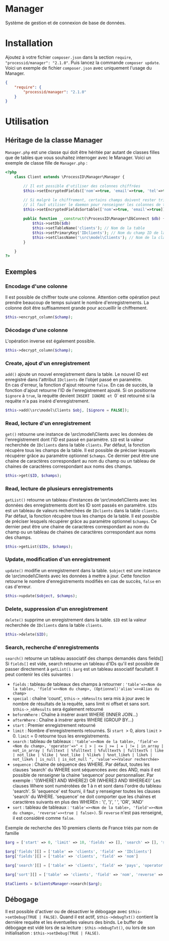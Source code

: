 # Manager

Système de gestion et de connexion de base de données.


# Installation

Ajoutez à votre fichier `composer.json` dans la section `require`, `"processid/manager": "2.1.0"`. Puis lancez la commande `composer update`.
Voici un exemple de fichier `composer.json` avec uniquement l'usage du Manager.
```json
{
    "require": {
        "processid/manager": "2.1.0"
    }
}
```

# Utilisation

## Héritage de la classe Manager

`Manager.php` est une classe qui doit être héritée par autant de classes filles que de tables que vous souhaitez interroger avec le Manager.
Voici un exemple de classe fille de `Manager.php` :

```php
<?php
    class Client extends \ProcessID\Manager\Manager {

        // Il est possible d'utiliser des colonnes chiffrées
        $this->setEncryptedFields(['nom'=>true, 'email'=>true, 'tel'=>true, 'siret'=>true]);

        // Si malgrè le chiffrement, certains champs doivent rester triables
        // il faut utiliser le daemon pour renseigner les colonnes de tri
        $this->setEncryptedFieldsSortable(['nom'=>true, 'email'=>true]);
        
        public function __construct(\ProcessID\Manager\DbConnect $db) {
            $this->setDb($db)
            $this->setTableName('clients'); // Nom de la table
            $this->setPrimaryKey('IDclients'); // Nom du champ ID de la table
            $this->setClassName('\src\model\Clients'); // Nom de la classe gérant l'objet fourni au manager
        }

    }
?>
```

## Exemples

### Encodage d'une colonne
Il est possible de chiffrer toute une colonne.
Attention cette opération peut prendre beaucoup de temps suivant le nombre d'enregistrements.
La colonne doit être suffisamment grande pour accueillir le chiffrement.
```php
$this->encrypt_column($champ);
```

### Décodage d'une colonne
L'opération inverse est également possible.
```php
$this->decrypt_column($champ);
```

### Create, ajout d'un enregistrement
`add()` ajoute un nouvel enregistrement dans la table.
Le nouvel ID est enregistré dans l'attribut `IDclients` de l'objet passé en paramètre.  
En cas d'erreur, la fonction d'ajout retourne `false`.
En cas de succès, la fonction d'ajout retourne l'ID de l'enregistrement ajouté.
Si on positionne `$ignore` à `true`, la requête devient `INSERT IGNORE et `0` est retourné si la requête n'a pas inséré d'enregistrement.
```php
$this->add(\src\model\Clients $obj, [$ignore = FALSE]);
```

### Read, lecture d'un enregistrement
`get()` retourne une instance de \src\model\Clients avec les données de l'enregistrement dont l'ID est passé en paramètre.
`$ID` est la valeur recherchée de `IDclients` dans la table `clients`.
Par défaut, la fonction récupère tous les champs de la table. Il est possible de préciser lesquels récupérer grâce au paramètre optionnel `$champs`.
Ce dernier peut être une chaine de caractères correspondant au nom du champ ou un tableau de chaines de caractères correspondant aux noms des champs.
```php
$this->get($ID, $champs);
```

### Read, lecture de plusieurs enregistrements
`getList()` retourne un tableau d'instances de \src\model\Clients avec les données des enregistrements dont les ID sont passés en paramètre.
`$IDs` est un tableau de valeurs recherchées de `IDclients` dans la table `clients`.
Par défaut, la fonction récupère tous les champs de la table. Il est possible de préciser lesquels récupérer grâce au paramètre optionnel `$champs`.
Ce dernier peut être une chaine de caractères correspondant au nom du champ ou un tableau de chaines de caractères correspondant aux noms des champs.
```php
$this->getList($IDs, $champs);
```

### Update, modification d'un enregistrement
`update()` modifie un enregistrement dans la table.
`$object` est une instance de \src\model\Clients avec les données à mettre à jour.
Cette fonction retourne le nombre d'enregistrements modifiés en cas de succès, `false` en cas d'erreur.
```php
$this->update($object, $champs);
```

### Delete, suppression d'un enregistrement
`delete()` supprime un enregistrement dans la table.
`$ID` est la valeur recherchée de `IDclients` dans la table `clients`.
```php
$this->delete($ID);
```

### Search, recherche d'enregistrements
`search()` retourne un tableau associatif des champs demandés dans fields[]
Si `fields[]` est vide, search retourne un tableau d'IDs qu'il est possible de passer directement à `getList()`.
`$arg` est un tableau associatif facultatif. Il peut contenir les clés suivantes :
- `fields` : tableau de tableaux des champs à retourner : `'table'=><Nom de la table>, 'field'=><Nom du champ>, (Optionnel)'alias'=><Alias du champ>`
- `special` : chaîne 'count', `$this->_nbResults` sera mis à jour avec le nombre de résultats de la requête, sans limit ni offset et sans sort. `$this->_nbResults` sera également retourné
- `beforeWhere` : Chaîne à insérer avant WHERE (INNER JOIN...)
- `afterWhere` : Chaîne à insérer après WHERE (GROUP BY...)
- `start` : Premier enregistrement retourné
- `limit` : Nombre d'enregistrements retournés. Si `start `> 0, alors `limit` > 0. `limit` = 0 retourne tous les enregistrements.
- `search` : tableau de tableaux : `'table'=><Nom de la table>, 'field'=><Nom du champ>, 'operator'=>" < | > | <= | >= | = | != | in_array | not_in_array | fulltext | %fulltext | %fulltext% | fulltext% | like | not_like | %like | %not_like | %like% | %not_like% | like% | not_like% | is_null | is_not_null ", 'value'=><Valeur recherchée>`
- `sequence` : Chaine de séquence des WHERE. Par défaut, toutes les clauses 'search' du WHERE sont séquencées avec des AND, mais il est possible de renseigner la chaine 'sequence' pour personnaliser. Par exemple : '((WHERE1 AND WHERE2) OR (WHERE3 AND WHERE4))' Les clauses Where sont numérotées de 1 à n et sont dans l'ordre du tableau 'search'. Si 'sequence' est fourni, il faut y renseigner toutes les clauses 'search' du WHERE. 'sequence' ne doit comporter que les chaînes et caractères suivants en plus des WHEREn : '(', ')', ' ', 'OR', 'AND'
- `sort` : tableau de tableaux : `'table'=><Nom de la table>, 'field'=><Nom du champ>, 'reverse'=><true | false>)`. Si `reverse` n'est pas renseigné, il est considéré comme `false`.

Exemple de recherche des 10 premiers clients de France triés par nom de famille
```php
$arg = ['start' => 0, 'limit' => 10, 'fields' => [], 'search' => [], 'sort' = []];

$arg['fields'][] = ['table' => 'clients', 'field' => 'IDclients']
$arg['fields'][] = ['table' => 'clients', 'field' => 'nom']

$arg['search'][] = ['table' => 'clients', 'field' => 'pays', 'operator' => '=', 'value' => 'France'];

$arg['sort'][] = ['table' => 'clients', 'field' => 'nom', 'reverse' => false];

$taClients = $clientsManager->search($arg);
```


## Débogage
Il est possible d'activer ou de désactiver le débogage avec `$this->setDebug(TRUE | FALSE)`.
Quand il est actif, `$this->debugTxt()` contient la dernière requête et les éventuelles valeurs des binds.
Le buffer de débogage est vidé lors de sa lecture : `$this->debugTxt()`, ou lors de son initialisation : `$this->setDebug(TRUE | FALSE)`.
